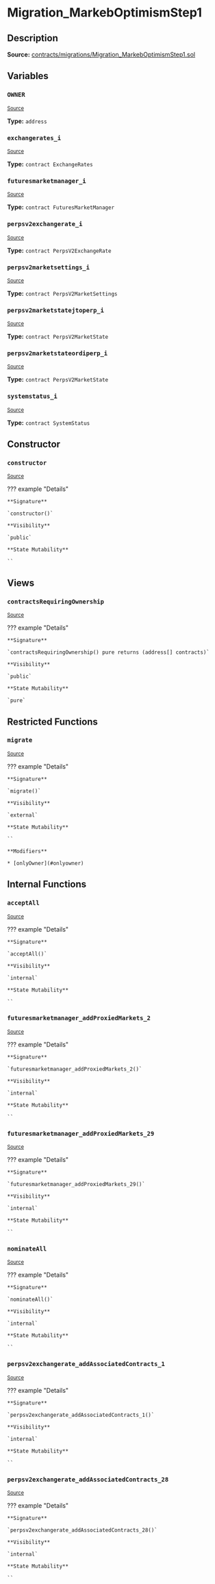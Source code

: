 # Migration_MarkebOptimismStep1

## Description

**Source:** [contracts/migrations/Migration_MarkebOptimismStep1.sol](https://github.com/Synthetixio/synthetix/tree/v2.98.2/contracts/migrations/Migration_MarkebOptimismStep1.sol)

## Variables

### `OWNER`

<sub>[Source](https://github.com/Synthetixio/synthetix/tree/v2.98.2/contracts/migrations/Migration_MarkebOptimismStep1.sol#L19)</sub>

**Type:** `address`

### `exchangerates_i`

<sub>[Source](https://github.com/Synthetixio/synthetix/tree/v2.98.2/contracts/migrations/Migration_MarkebOptimismStep1.sol#L43)</sub>

**Type:** `contract ExchangeRates`

### `futuresmarketmanager_i`

<sub>[Source](https://github.com/Synthetixio/synthetix/tree/v2.98.2/contracts/migrations/Migration_MarkebOptimismStep1.sol#L32)</sub>

**Type:** `contract FuturesMarketManager`

### `perpsv2exchangerate_i`

<sub>[Source](https://github.com/Synthetixio/synthetix/tree/v2.98.2/contracts/migrations/Migration_MarkebOptimismStep1.sol#L29)</sub>

**Type:** `contract PerpsV2ExchangeRate`

### `perpsv2marketsettings_i`

<sub>[Source](https://github.com/Synthetixio/synthetix/tree/v2.98.2/contracts/migrations/Migration_MarkebOptimismStep1.sol#L35)</sub>

**Type:** `contract PerpsV2MarketSettings`

### `perpsv2marketstatejtoperp_i`

<sub>[Source](https://github.com/Synthetixio/synthetix/tree/v2.98.2/contracts/migrations/Migration_MarkebOptimismStep1.sol#L26)</sub>

**Type:** `contract PerpsV2MarketState`

### `perpsv2marketstateordiperp_i`

<sub>[Source](https://github.com/Synthetixio/synthetix/tree/v2.98.2/contracts/migrations/Migration_MarkebOptimismStep1.sol#L40)</sub>

**Type:** `contract PerpsV2MarketState`

### `systemstatus_i`

<sub>[Source](https://github.com/Synthetixio/synthetix/tree/v2.98.2/contracts/migrations/Migration_MarkebOptimismStep1.sol#L38)</sub>

**Type:** `contract SystemStatus`

## Constructor

### `constructor`

<sub>[Source](https://github.com/Synthetixio/synthetix/tree/v2.98.2/contracts/migrations/Migration_MarkebOptimismStep1.sol#L49)</sub>

??? example "Details"

    **Signature**

    `constructor()`

    **Visibility**

    `public`

    **State Mutability**

    ``

## Views

### `contractsRequiringOwnership`

<sub>[Source](https://github.com/Synthetixio/synthetix/tree/v2.98.2/contracts/migrations/Migration_MarkebOptimismStep1.sol#L51)</sub>

??? example "Details"

    **Signature**

    `contractsRequiringOwnership() pure returns (address[] contracts)`

    **Visibility**

    `public`

    **State Mutability**

    `pure`

## Restricted Functions

### `migrate`

<sub>[Source](https://github.com/Synthetixio/synthetix/tree/v2.98.2/contracts/migrations/Migration_MarkebOptimismStep1.sol#L62)</sub>

??? example "Details"

    **Signature**

    `migrate()`

    **Visibility**

    `external`

    **State Mutability**

    ``

    **Modifiers**

    * [onlyOwner](#onlyowner)

## Internal Functions

### `acceptAll`

<sub>[Source](https://github.com/Synthetixio/synthetix/tree/v2.98.2/contracts/migrations/Migration_MarkebOptimismStep1.sol#L146)</sub>

??? example "Details"

    **Signature**

    `acceptAll()`

    **Visibility**

    `internal`

    **State Mutability**

    ``

### `futuresmarketmanager_addProxiedMarkets_2`

<sub>[Source](https://github.com/Synthetixio/synthetix/tree/v2.98.2/contracts/migrations/Migration_MarkebOptimismStep1.sol#L171)</sub>

??? example "Details"

    **Signature**

    `futuresmarketmanager_addProxiedMarkets_2()`

    **Visibility**

    `internal`

    **State Mutability**

    ``

### `futuresmarketmanager_addProxiedMarkets_29`

<sub>[Source](https://github.com/Synthetixio/synthetix/tree/v2.98.2/contracts/migrations/Migration_MarkebOptimismStep1.sol#L188)</sub>

??? example "Details"

    **Signature**

    `futuresmarketmanager_addProxiedMarkets_29()`

    **Visibility**

    `internal`

    **State Mutability**

    ``

### `nominateAll`

<sub>[Source](https://github.com/Synthetixio/synthetix/tree/v2.98.2/contracts/migrations/Migration_MarkebOptimismStep1.sol#L153)</sub>

??? example "Details"

    **Signature**

    `nominateAll()`

    **Visibility**

    `internal`

    **State Mutability**

    ``

### `perpsv2exchangerate_addAssociatedContracts_1`

<sub>[Source](https://github.com/Synthetixio/synthetix/tree/v2.98.2/contracts/migrations/Migration_MarkebOptimismStep1.sol#L160)</sub>

??? example "Details"

    **Signature**

    `perpsv2exchangerate_addAssociatedContracts_1()`

    **Visibility**

    `internal`

    **State Mutability**

    ``

### `perpsv2exchangerate_addAssociatedContracts_28`

<sub>[Source](https://github.com/Synthetixio/synthetix/tree/v2.98.2/contracts/migrations/Migration_MarkebOptimismStep1.sol#L177)</sub>

??? example "Details"

    **Signature**

    `perpsv2exchangerate_addAssociatedContracts_28()`

    **Visibility**

    `internal`

    **State Mutability**

    ``
